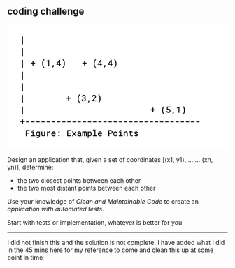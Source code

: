 
## coding challenge

![Problem statement](./example-points.png)


Design an application that, given a set of coordinates [(x1, y1), ....... (xn, yn)], determine:

- the two closest points between each other
- the two most distant points between each other

Use your knowledge of *Clean and Maintainable Code* to create an *application with automated tests*.

Start with tests or implementation, whatever is better for you

-----

I did not finish this and the solution is not complete. I have added what I did in the 45 mins here for my reference to come and clean this up at some point in time


